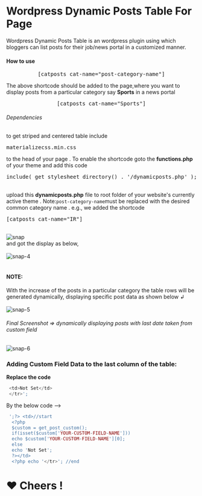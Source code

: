 <h1> Wordpress Dynamic Posts Table For Page</h1>
Wordpress Dynamic Posts Table is an wordpress plugin using which bloggers can list posts for their job/news portal in a customized manner.
<h4>How to use </h4>
<pre><center>[catposts cat-name="post-category-name"]</center></pre>
<p>The above shortcode should be added to the page,where you want to display posts from a particular category say <b>Sports</b> in a news portal</p>
<pre><center>[catposts cat-name="Sports"]</center></pre>
<h6>Dependencies</h6>
 to get striped and centered table include <pre>materializecss.min.css</pre> to the head  of your page .
 To enable the shortcode goto the <b>functions.php</b> of your theme and add this code <pre>include( get_stylesheet_directory() . '/dynamicposts.php' );</pre> <br>
 upload this <b>dynamicposts.php</b> file to root folder of your website's currently active theme  .
Note:<code>post-category-name</code>must be replaced with the desired common category name .
e.g., we added the shortcode <pre>[catposts cat-name="IR"]</pre><br>
<img src="https://i.ibb.co/2P7Nbvr/snap.png" alt="snap" border="0"><br>
and got the display as below, <br><br>
<img src="https://i.ibb.co/6w8Psyh/snap-4.jpg" alt="snap-4" border="0"><br><br>
<h4>NOTE:</h4> With the increase of the posts in a particular category the table rows will be generated dynamically, displaying specific post data as shown below &ldsh;<br><br>
<img src="https://i.ibb.co/dWbbHrj/snap-5.png" alt="snap-5" border="0">
<h6>Final Screenshot => dynamically displaying posts with last date taken from custom field </h6>
<img src="https://i.ibb.co/ggbWkkT/snap-6.png" alt="snap-6" border="0">
<h3>Adding Custom Field Data to the last column of the table:</h3>
 <b>Replace the code</b>

```php
 <td>Not Set</td>
 </tr>';
```
 By the below code -->
```php
 ';?> <td>//start 
  <?php  
  $custom = get_post_custom();
  if(isset($custom['YOUR-CUSTOM-FIELD-NAME'])) 
  echo $custom['YOUR-CUSTOM-FIELD-NAME'][0];
  else 
  echo 'Not Set';
  ?></td>
  <?php echo '</tr>'; //end 
```  

   <h1> &#10084; Cheers !</h1>
    
         
